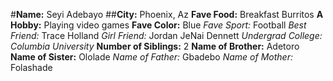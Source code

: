 #**Name:** Seyi Adebayo
##**City:** Phoenix, Az
__Fave Food:__ Breakfast Burritos
__A Hobby:__ Playing video games
**Fave Color:** Blue
_Fave Sport:_ Football
_Best Friend:_ Trace Holland
_Girl Friend:_ Jordan JeNai Dennett
_Undergrad College:_ _Columbia University_
**Number of Siblings:** 2
**Name of Brother:** Adetoro
__Name of Sister:__ Ololade
*Name of Father:* Gbadebo
_Name of Mother:_ Folashade
